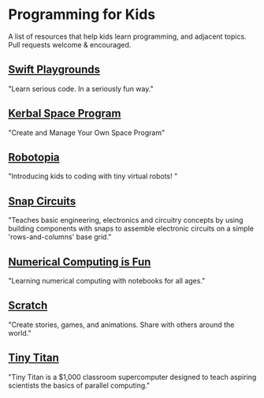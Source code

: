 # Programming for Kids

A list of resources that help kids learn programming, and adjacent topics. Pull requests welcome & encouraged.

## [Swift Playgrounds](https://www.apple.com/swift/playgrounds/)

"Learn serious code. In a seriously fun way."

## [Kerbal Space Program](https://www.kerbalspaceprogram.com/)

"Create and Manage Your Own Space Program"

## [Robotopia](https://github.com/robotopia-x/robotopia)

"Introducing kids to coding with tiny virtual robots! "

## [Snap Circuits](https://www.elenco.com/brand/snap-circuits/)

"Teaches basic engineering, electronics and circuitry concepts by using building components with snaps to assemble electronic circuits on a simple 'rows-and-columns' base grid."

## [Numerical Computing is Fun](https://github.com/eka-foundation/numerical-computing-is-fun)

"Learning numerical computing with notebooks for all ages."

## [Scratch](https://scratch.mit.edu/)

"Create stories, games, and animations. Share with others around the world."

## [Tiny Titan](http://tinytitan.github.io/)

"Tiny Titan is a $1,000 classroom supercomputer designed to teach aspiring scientists the basics of parallel computing."
